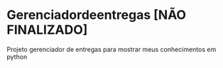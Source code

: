 # Gerenciadordeentregas [NÃO FINALIZADO]

Projeto gerenciador de entregas para mostrar meus conhecimentos em python
